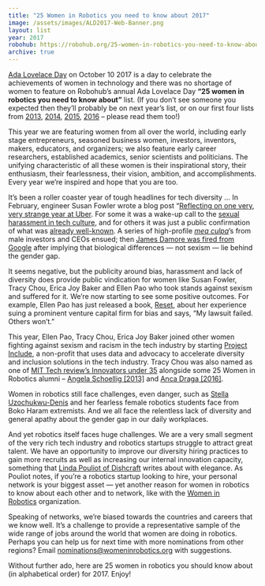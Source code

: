 ```yaml
---
title: "25 Women in Robotics you need to know about 2017"
image: /assets/images/ALD2017-Web-Banner.png
layout: list
year: 2017
robohub: https://robohub.org/25-women-in-robotics-you-need-to-know-about-2017/
archive: true
---
```

[Ada Lovelace Day](https://findingada.com/) on October 10 2017 is a day to celebrate the achievements of women in technology and there was no shortage of women to feature on Robohub’s annual Ada Lovelace Day **“25 women in robotics you need to know about”** list. (If you don’t see someone you expected then they’ll probably be on next year’s list, or on our first four lists from [2013](https://robohub.org/25-women-in-robotics-you-need-to-know-about/), [2014](https://robohub.org/25-women-in-robotics-you-need-to-know-about-2014/), [2015](https://robohub.org/25-women-in-robotics-you-need-to-know-about-2015/), [2016](https://robohub.org/25-women-in-robotics-you-need-to-know-about-2016/) – please read them too!)

This year we are featuring women from all over the world, including early stage entrepreneurs, seasoned business women, investors, inventors, makers, educators, and organizers; we also feature early career researchers, established academics, senior scientists and politicians. The unifying characteristic of all these women is their inspirational story, their enthusiasm, their fearlessness, their vision, ambition, and accomplishments. Every year we’re inspired and hope that you are too.

It’s been a roller coaster year of tough headlines for tech diversity … In February, engineer Susan Fowler wrote a blog post “[Reflecting on one very, very strange year at Uber](https://www.susanjfowler.com/blog/2017/2/19/reflecting-on-one-very-strange-year-at-uber). For some it was a wake-up call to the [sexual harassment in tech culture](https://www.nytimes.com/2017/06/30/technology/women-entrepreneurs-speak-out-sexual-harassment.html), and for others it was just a public confirmation of what was [already well-known](https://www.nytimes.com/2017/09/16/opinion/sunday/ellen-pao-sexism-tech.html). A series of high-profile [_mea culpa_](https://www.nytimes.com/2017/07/03/technology/silicon-valley-sexual-harassment.html?_r=0)’s from male investors and CEOs ensued; then [James Damore was fired from Google](https://www.nytimes.com/2017/09/23/technology/silicon-valley-men-backlash-gender-scandals.html) after implying that biological differences — not sexism — lie behind the gender gap.

It seems negative, but the publicity around bias, harassment and lack of diversity does provide public vindication for women like Susan Fowler, Tracy Chou, Erica Joy Baker and Ellen Pao who took stands against sexism and suffered for it. We’re now starting to see some positive outcomes. For example, Ellen Pao has just released a book, [Reset](https://www.thecut.com/2017/08/ellen-pao-silicon-valley-sexism-reset-excerpt.html), about her experience suing a prominent venture capital firm for bias and says, “My lawsuit failed. Others won’t.”

This year, Ellen Pao, Tracy Chou, Erica Joy Baker joined other women fighting against sexism and racism in the tech industry by starting [Project Include](https://projectinclude.org/), a non-profit that uses data and advocacy to accelerate diversity and inclusion solutions in the tech industry. Tracy Chou was also named as one of [MIT Tech review’s Innovators under 35](https://www.technologyreview.com/lists/innovators-under-35/2017/) alongside some 25 Women in Robotics alumni – [Angela Schoellig [2013]](https://robohub.org/25-women-in-robotics-you-need-to-know-about/) and [Anca Draga [2016]](https://robohub.org/25-women-in-robotics-you-need-to-know-about-2016/).

Women in robotics still face challenges, even danger, such as [Stella Uzochukwu-Denis](https://robohub.org/a-vision-for-nigerias-youth-first-lego-league-competition-held-in-nigeria/) and her fearless female robotics students face from Boko Haram extremists. And we all face the relentless lack of diversity and general apathy about the gender gap in our daily workplaces.

And yet robotics itself faces huge challenges. We are a very small segment of the very rich tech industry and robotics startups struggle to attract great talent. We have an opportunity to improve our diversity hiring practices to gain more recruits as well as increasing our internal innovation capacity, something that [Linda Pouliot of Dishcraft](https://www.robolinda.com/blog/2016/4/2/hiring) writes about with elegance. As Pouliot notes, if you’re a robotics startup looking to hire, your personal network is your biggest asset — yet another reason for women in robotics to know about each other and to network, like with the [Women in Robotics](https://womeninrobotics.org/) organization.

Speaking of networks, we’re biased towards the countries and careers that we know well. It’s a challenge to provide a representative sample of the wide range of jobs around the world that women are doing in robotics. Perhaps you can help us for next time with more nominations from other regions? Email [nominations@womeninrobotics.org](mailto:nominations@womeninrobotics.org) with suggestions.

Without further ado, here are 25 women in robotics you should know about (in alphabetical order) for 2017. Enjoy!
